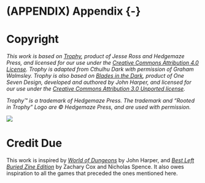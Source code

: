 # (APPENDIX) Appendix {-}

# Copyright 

_This work is based on [Trophy](https://trophyrpg.com/), product of Jesse Ross and Hedgemaze Press, and licensed for our use under the [Creative Commons Attribution 4.0 License](https://creativecommons.org/licenses/by/4.0/). Trophy is adapted from Cthulhu Dark with permission of Graham Walmsley. Trophy is also based on [Blades in the Dark](http://www.bladesinthedark.com/), product of One Seven Design, developed and authored by John Harper, and licensed for our use under the [Creative Commons Attribution 3.0 Unported license](http://creativecommons.org/licenses/by/3.0/)._

_Trophy™ is a trademark of Hedgemaze Press. The trademark and “Rooted in Trophy” Logo are © Hedgemaze Press, and are used with permission._

![](https://trophyrpg.com/system/logos/Rooted-in-Trophy-Black.svg)

# Credit Due 

This work is inspired by [*World of Dungeons*](https://johnharper.itch.io/world-of-dungeons) by John Harper, and [*Best Left Buried Zine Edition*](https://soulmuppet-store.co.uk/products/best-left-buried-zini-edition) by Zachary Cox and Nicholas Spence. It also owes inspiration to all the games that preceded the ones mentioned here.
